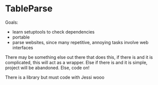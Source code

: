 # TableParse

Goals:
- learn setuptools to check dependencies
- portable
- parse websites, since many repetitive, annoying tasks involve web interfaces

There may be something else out there that does this, if there is and it is complicated, this will act as a wrapper. Else if there is and it is simple, project will be abandoned. Else, code on!


There is a library but must code with Jessi wooo
